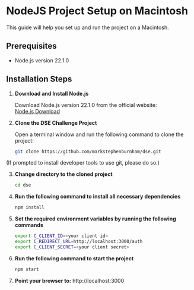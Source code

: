 # NodeJS Project Setup on Macintosh

This guide will help you set up and run the project on a Macintosh.

## Prerequisites

- Node.js version 22.1.0

## Installation Steps

1. **Download and Install Node.js**

   Download Node.js version 22.1.0 from the official website:  
   [Node.js Download](https://nodejs.org/en/download)

2. **Clone the DSE Challenge Project**

   Open a terminal window and run the following command to clone the project:
   ```bash
   git clone https://github.com/markstephenburnham/dse.git
   ```
(If prompted to install developer tools to use git, please do so.)

3. **Change directory to the cloned project**
   ```bash
   cd dse
   ```
4. **Run the following command to install all necessary dependencies**

   ```bash
   npm install
   ```
5. **Set the required environment variables by running the following commands**

   ```bash
   export C_CLIENT_ID=<your client id>
   export C_REDIRECT_URL=http://localhost:3000/auth
   export C_CLIENT_SECRET=<your client secret>
   ```
6. **Run the following command to start the project**

   ```bash
   npm start
   ```
7. **Point your browser to:**
http://localhost:3000
